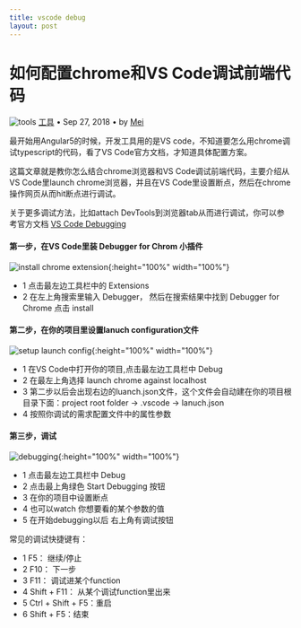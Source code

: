 ```yaml
---
title: vscode debug
layout: post
---
```


# 如何配置chrome和VS Code调试前端代码

<div class="title-meta">
    <span><img class="title-category-img" src="../../../assets/images/categories/tools.svg" alt="tools"></span>
    <span><a class="github-link" href="/2018/09/26/tools.html">工具</a></span>
    <span class="title-bullet">•</span>
    <span>Sep 27, 2018</span>
    <span class="title-bullet">•</span>
    <span>by <a class="github-link" href="http://github.com/limeii" title="http://github.com/limeii">Mei</a></span>
</div>

最开始用Angular5的时候，开发工具用的是VS code，不知道要怎么用chrome调试typescript的代码，看了VS Code官方文档，才知道具体配置方案。

这篇文章就是教你怎么结合chrome浏览器和VS Code调试前端代码，主要介绍从VS Code里launch chrome浏览器，并且在VS Code里设置断点，然后在chrome操作网页从而hit断点进行调试。

关于更多调试方法，比如attach DevTools到浏览器tab从而进行调试，你可以参考官方文档 [VS Code Debugging](https://code.visualstudio.com/docs/editor/debugging)


#### 第一步，在VS Code里装 Debugger for Chrom 小插件



![install chrome extension](https://limeii.github.io/assets/images/posts/tools/tools-debug-install.png){:height="100%" width="100%"}




- 1 点击最左边工具栏中的 Extensions
- 2 在左上角搜索里输入 Debugger， 然后在搜索结果中找到 Debugger for Chrome 点击 install


#### 第二步，在你的项目里设置lanuch configuration文件


![setup launch config](https://limeii.github.io/assets/images/posts/tools/tools-debug-config.png){:height="100%" width="100%"}




- 1 在VS Code中打开你的项目,点击最左边工具栏中 Debug
- 2 在最左上角选择 launch chrome against localhost
- 3 第二步以后会出现右边的luanch.json文件，这个文件会自动建在你的项目根目录下面：project root folder -> .vscode -> lanuch.json
- 4 按照你调试的需求配置文件中的属性参数



#### 第三步，调试

![debugging](https://limeii.github.io/assets/images/posts/tools/tools-debug-debuging.png){:height="100%" width="100%"}



- 1 点击最左边工具栏中 Debug
- 2 点击最上角绿色 Start Debugging 按钮
- 3 在你的项目中设置断点
- 4 也可以watch 你想要看的某个参数的值
- 5 在开始debugging以后 右上角有调试按钮



常见的调试快捷键有：
- 1 F5： 继续/停止
- 2 F10： 下一步
- 3 F11： 调试进某个function
- 4 Shift + F11： 从某个调试function里出来
- 5 Ctrl + Shift + F5：重启
- 6 Shift + F5：结束


